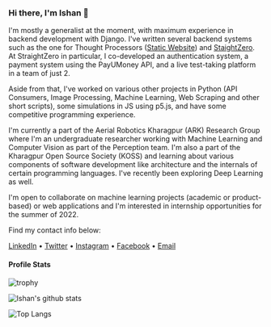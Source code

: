 ### Hi there, I'm Ishan 👋

<!--
**IshanManchanda/IshanManchanda** is a ✨ _special_ ✨ repository because its `README.md` (this file) appears on your GitHub profile.

Here are some ideas to get you started:

- 🔭 I’m currently working on ...
- 🌱 I’m currently learning ...
- 👯 I’m looking to collaborate on ...
- 🤔 I’m looking for help with ...
- 💬 Ask me about ...
- 📫 How to reach me: ...
- 😄 Pronouns: ...
- ⚡ Fun fact: ...
-->

I'm mostly a generalist at the moment, with maximum experience in backend development with Django. I've written several backend systems such as the one for Thought Processors ([Static Website](https://thoughtprocessors.netlify.app/)) and [StaightZero](https://straightzero.in). At StraightZero in particular, I co-developed an authentication system, a payment system using the PayUMoney API, and a live test-taking platform in a team of just 2.

Aside from that, I've worked on various other projects in Python (API Consumers, Image Processing, Machine Learning, Web Scraping and other short scripts), some simulations in JS using p5.js, and have some competitive programming experience.

I'm currently a part of the Aerial Robotics Kharagpur (ARK) Research Group where I'm an undergraduate researcher working with Machine Learning and Computer Vision as part of the Perception team. I'm also a part of the Kharagpur Open Source Society (KOSS) and learning about various components of software development like architecture and the internals of certain programming languages. I've recently been exploring Deep Learning as well.


I'm open to collaborate on machine learning projects (academic or product-based) or web applications and I'm interested in internship opportunities for the summer of 2022.


Find my contact info below: 

<!-- [Website](https://ishanmanchanda.github.io) • -->
[LinkedIn](https://linkedin.com/in/Ishan-Manchanda) •
[Twitter](https://twitter.com/TheIshanM) •
[Instagram](https://instagram.com/IshanManchanda) •
[Facebook](https://facebook.com/TheIshanM/) •
[Email](mailto:ishanmanchanda70@gmail.com)


#### Profile Stats

![trophy](https://github-profile-trophy.vercel.app/?username=IshanManchanda&theme=discord)

![Ishan's github stats](https://github-readme-stats.vercel.app/api?username=ishanmanchanda&show_icons=true&count_private=true&hide=contribs&theme=tokyonight)

![Top Langs](https://github-readme-stats.vercel.app/api/top-langs/?username=ishanmanchanda&layout=compact&theme=tokyonight)
